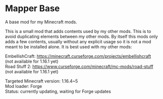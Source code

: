 # Mapper Base
 A base mod for my Minecraft mods.
 
 This is a small mod that adds contents used by my other mods. This is to avoid duplicating elements between my other mods.
 By itself this mods only adds a few contents, usually without any explicit usage so it is not a mod meant to be installed alone. It is best used with my other mods:
 
 EmbellishCraft: https://minecraft.curseforge.com/projects/embellishcraft (not available for 1.16.1 yet)  
 Road Stuff 2: https://www.curseforge.com/minecraft/mc-mods/road-stuff (not available for 1.16.1 yet)
 
 Targeted Minecraft version: 1.16.4~5  
 Mod loader: Forge  
 Status: currently updating, waiting for Forge updates
